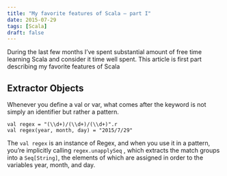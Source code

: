 ```yaml
---
title: "My favorite features of Scala – part I"
date: 2015-07-29
tags: [Scala]
draft: false
---
```

During the last few months I’ve spent substantial amount of free time learning Scala and consider it time well spent. This article is first part describing my favorite features of Scala

## Extractor Objects
Whenever you define a val or var, what comes after the keyword is not simply an identifier but rather a pattern.
```
val regex = "(\\d+)/(\\d+)/(\\d+)".r
val regex(year, month, day) = "2015/7/29"
```
The `val regex` is an instance of Regex, and when you use it in a pattern, you’re implicitly calling `regex.unapplySeq` , which extracts the match groups into a `Seq[String]`, the elements of which are assigned in order to the variables year, month, and day.